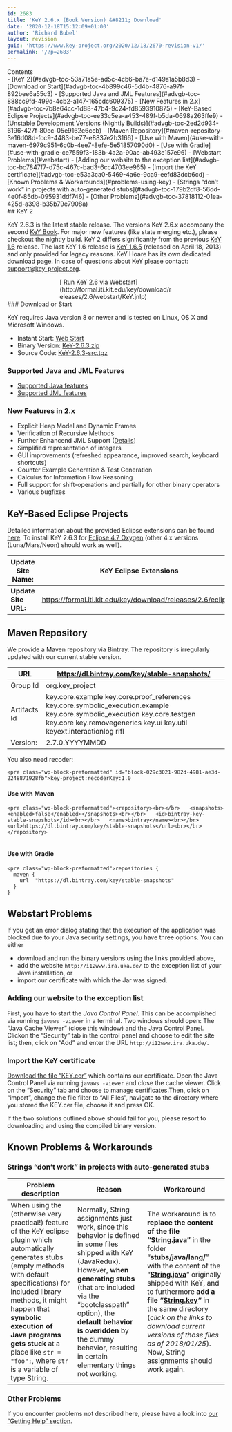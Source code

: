 ```yaml
---
id: 2683
title: 'KeY 2.6.x (Book Version) &#8211; Download'
date: '2020-12-18T15:12:09+01:00'
author: 'Richard Bubel'
layout: revision
guid: 'https://www.key-project.org/2020/12/18/2670-revision-v1/'
permalink: '/?p=2683'
---
```


<div class="wp-block-advgb-summary alignnone"><div class="advgb-toc-header collapsed">Contents</div>- [KeY 2](#advgb-toc-53a71a5e-ad5c-4cb6-ba7e-d149a1a5b8d3)
- [Download or Start](#advgb-toc-4b899c46-5d4b-4876-a97f-892bee6a55c3)
- [Supported Java and JML Features](#advgb-toc-888cc9fd-499d-4cb2-a147-165cdc609375)
- [New Features in 2.x](#advgb-toc-7b8e64cc-1d88-47b4-9c24-fd8593910875)
- [KeY-Based Eclipse Projects](#advgb-toc-ee33c5ea-a453-489f-b5da-0698a263ffe9)
- [Unstable Development Versions (Nightly Builds)](#advgb-toc-2ed2d934-6196-427f-80ec-05e9162e6ccb)
- [Maven Repository](#maven-repository-3e16d08d-fcc9-4483-be77-e8837e2b3166)
- [Use with Maven](#use-with-maven-6979c951-6c0b-4ee7-8efe-5e51857090d0)
- [Use with Gradle](#use-with-gradle-ce7559f3-183b-4a2a-90ac-ab493e157e96)
- [Webstart Problems](#webstart)
- [Adding our website to the exception list](#advgb-toc-bc7847f7-d75c-467c-bad3-6cc4703ee965)
- [Import the KeY certificate](#advgb-toc-e53a3ca0-5469-4a6e-9ca9-eefd83dcb6cd)
- [Known Problems &amp; Workarounds](#problems-using-key)
- [Strings “don’t work” in projects with auto-generated stubs](#advgb-toc-179b2df8-56dd-4e0f-85db-095931ddf746)
- [Other Problems](#advgb-toc-37818112-01ea-425d-a398-b35b79e7908a)

</div>## KeY 2

KeY 2.6.3 is the latest stable release. The versions KeY 2.6.x accompany the second [KeY Book](https://www.key-project.org/thebook/). For major new features (like state merging etc.), please checkout the nightly build. KeY 2 differs significantly from the previous [KeY 1.6](https://www.key-project.org/download/key16.html) release. The last KeY 1.6 release is [KeY 1.6.5](https://www.key-project.org/download/key16.html) (released on April 18, 2013) and only provided for legacy reasons. KeY Hoare has its own dedicated download page. In case of questions about KeY please contact: <support@key-project.org>.

<div style="margin: 0 auto; width: 261px">[<span aria-hidden="true" class="glyphicon glyphicon-play"></span> Run KeY 2.6 via Webstart](http://formal.iti.kit.edu/key/download/releases/2.6/webstart/KeY.jnlp)</div>### Download or Start

KeY requires Java version 8 or newer and is tested on Linux, OS X and Microsoft Windows.

- Instant Start: [Web Start](https://formal.iti.kit.edu/key/releases/2.6/webstart/KeY.jnlp)
- Binary Version: [KeY-2.6.3.zip](https://formal.iti.kit.edu/key/releases/2.6.3/key-2.6.3_7d3deab0763c88edee4f7a08e604661e0dbdd450.zip)
- Source Code: [KeY-2.6.3-src.tgz](https://formal.iti.kit.edu/key/releases/2.6.3/key-src-2.6.3_7d3deab0763c88edee4f7a08e604661e0dbdd450.zip)

### Supported Java and JML Features

- [Supported Java features](https://www.key-project.org/applications/program-verification/)
- [Supported JML features](https://www.key-project.org/jml-support-in-key/)

### New Features in 2.x

- Explicit Heap Model and Dynamic Frames
- Verification of Recursive Methods
- Further Enhancend JML Support ([Details](https://www.key-project.org/jml-support-in-key/))
- Simplified representation of integers
- GUI improvements (refreshed appearance, improved search, keyboard shortcuts)
- Counter Example Generation &amp; Test Generation
- Calculus for Information Flow Reasoning
- Full support for shift-operations and partially for other binary operators
- Various bugfixes

## KeY-Based Eclipse Projects

Detailed information about the provided Eclipse extensions can be found [here](https://www.key-project.org/eclipse/). To install KeY 2.6.3 for [Eclipse 4.7 Oxygen](http://www.eclipse.org/oxygen) (other 4.x versions (Luna/Mars/Neon) should work as well).

| **Update Site Name:** | KeY Eclipse Extensions |
|---|---|
| **Update Site URL:** | <https://formal.iti.kit.edu/key/download/releases/2.6/eclipse/> |

## Maven Repository

We provide a Maven repository via Bintray. The repository is irregularly updated with our current stable version.

| URL | <https://dl.bintray.com/key/stable-snapshots/> |
|---|---|
| Group Id | org.key\_project |
| Artifacts Id | key.core.example   key.core.proof\_references   key.core.symbolic\_execution.example   key.core.symbolic\_execution   key.core.testgen   key.core   key.removegenerics   key.ui   key.util   keyext.interactionlog   rifl |
| Version: | 2.7.0.YYYYMMDD |

You also need recoder:

```
<pre class="wp-block-preformatted" id="block-029c3021-982d-4981-ae3d-2248871928fb">key-project:recoderKey:1.0
```

#### Use with Maven

```
<pre class="wp-block-preformatted"><repository><br></br>   <snapshots><enabled>false</enabled></snapshots><br></br>   <id>bintray-key-stable-snapshots</id><br></br>   <name>bintray</name><br></br>   <url>https://dl.bintray.com/key/stable-snapshots</url><br></br></repository>
 
```

#### Use with Gradle

```
<pre class="wp-block-preformatted">repositories {     
  maven {        
    url  "https://dl.bintray.com/key/stable-snapshots"    
  } 
}         
```

## Webstart Problems

If you get an error dialog stating that the execution of the application was blocked due to your Java security settings, you have three options. You can either

- download and run the binary versions using the links provided above,
- add the website `http://i12www.ira.uka.de/` to the exception list of your Java installation, or
- import our certificate with which the Jar was signed.

### Adding our website to the exception list

First, you have to start the *Java Control Panel*. This can be accomplished via running `javaws -viewer` in a terminal. Two windows should open: The “Java Cache Viewer” (close this window) and the Java Control Panel. Clickon the “Security” tab in the control panel and choose to edit the site list; then, click on “Add” and enter the URL `http://i12www.ira.uka.de/`.

### Import the KeY certificate

[Download the file “KEY.cer”](https://www.key-project.org/KEY.cer) which contains our certificate. Open the Java Control Panel via running `javaws -viewer` and close the cache viewer. Click on the “Security” tab and choose to manage certificates.Then, click on “import”, change the file filter to “All Files”, navigate to the directory where you stored the KEY.cer file, choose it and press OK.

If the two solutions outlined above should fail for you, please resort to downloading and using the compiled binary version.

## Known Problems &amp; Workarounds

### Strings “don’t work” in projects with auto-generated stubs

| **Problem description** | **Reason** | **Workaround** |
|---|---|---|
| When using the (otherwise very practical!) feature of the KeY eclipse plugin which automatically generates stubs (empty methods with default specifications) for included library methods, it might happen that **symbolic execution of Java programs gets stuck** at a place like `str = "foo";`, where `str` is a variable of type String. | Normally, String assignments just work, since this behavior is defined in some files shipped with KeY (JavaRedux). However, **when generating stubs** (that are included via the “bootclasspath” option), the **default behavior is overidden** by the dummy behavior, resulting in certain elementary things not working. | The workaround is to **replace the content of the file “String.java”** in the folder “**stubs/java/lang/**” with the content of the “**[String.java](https://www.key-project.org/wp-content/uploads/2018/01/String.java)**” originally shipped with KeY, and to furthermore **add a file “[String.key](https://www.key-project.org/wp-content/uploads/2018/01/String.key)“** in the same directory (*click on the links to download current versions of those files as of 2018/01/25*). Now, String assignments should work again. |

### Other Problems

If you encounter problems not described here, please have a look into [our “Getting Help” section](https://www.key-project.org/getting-started/).